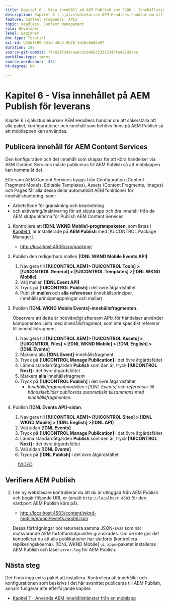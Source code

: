 ```yaml
---
title: Kapitel 6 - Visa innehåll på AEM Publish som JSON - Innehållstjänster
description: Kapitel 6 i självstudiekursen AEM Headless handlar om att säkerställa att alla nödvändiga paket, konfigurationer och innehåll finns på AEM Publish för att tillåta konsumtion från mobilappen.
feature: Content Fragments, APIs
topic: Headless, Content Management
role: Developer
level: Beginner
doc-type: Tutorial
exl-id: b33d1509-531d-40c3-9b26-1d18c8d86a97
duration: 196
source-git-commit: f4c621f3a9caa8c2c64b8323312343fe421a5aee
workflow-type: tm+mt
source-wordcount: '434'
ht-degree: 0%

---
```


# Kapitel 6 - Visa innehållet på AEM Publish för leverans

Kapitel 6 i självstudiekursen AEM Headless handlar om att säkerställa att alla paket, konfigurationer och innehåll som behövs finns på AEM Publish så att mobilappen kan användas.

## Publicera innehåll för AEM Content Services

Den konfiguration och det innehåll som skapas för att köra händelser via AEM Content Services måste publiceras till AEM Publish så att mobilappen kan komma åt det.

Eftersom AEM Content Services byggs från Configuration (Content Fragment Models, Editable Templates), Assets (Content Fragments, Images) och Pages får alla dessa delar automatiskt AEM funktioner för innehållshantering, som:

* Arbetsflöde för granskning och bearbetning
* och aktivering/inaktivering för att skjuta upp och dra innehåll från de AEM slutpunkterna för Publish AEM Content Services

1. Kontrollera att **[!DNL WKND Mobile]-programpaketen**, som listas i [Kapitel 1](./chapter-1.md#wknd-mobile-application-packages), är installerade på **AEM Publish** med [!UICONTROL Package Manager].
   * [http://localhost:4503/crx/packmgr](http://localhost:4503/crx/packmgr)

1. Publish den redigerbara mallen **[!DNL WKND Mobile Events API]**
   1. Navigera till **[!UICONTROL AEM]> [!UICONTROL Tools] > [!UICONTROL General] > [!UICONTROL Templates] >[!DNL WKND Mobile]**
   1. Välj mallen **[!DNL Event API]**
   1. Tryck på **[!UICONTROL Publish]** i det övre åtgärdsfältet
   1. Publish **mallen** och **alla referenser** (innehållsprinciper, innehållsprincipmappningar och mallar)

1. Publish **[!DNL WKND Mobile Events]-innehållsfragmenten**.

   Observera att detta är nödvändigt eftersom API:t för händelser använder komponenten Lista med innehållsfragment, som inte specifikt refererar till innehållsfragment.

   1. Navigera till **[!UICONTROL AEM]> [!UICONTROL Assets] > [!UICONTROL Files] > [!DNL WKND Mobile] > [!DNL English] >[!DNL Events]**
   1. Markera alla **[!DNL Event]**-innehållsfragment
   1. Tryck på **[!UICONTROL Manage Publication]** i det övre åtgärdsfältet
   1. Lämna standardåtgärden **Publish** som den är, tryck **[!UICONTROL Next]** i det övre åtgärdsfältet
   1. Markera **alla** innehållsfragment
   1. Tryck på **[!UICONTROL Publish]** i det övre åtgärdsfältet
      * *Innehållsfragmentmodellen i [!DNL Events] och referenser till händelsebilder publiceras automatiskt tillsammans med innehållsfragmenten.*

1. Publish **[!DNL Events API]-sidan**.
   1. Navigera till **[!UICONTROL AEM]> [!UICONTROL Sites] > [!DNL WKND Mobile] > [!DNL English] >[!DNL API]**
   1. Välj sidan **[!DNL Events]**
   1. Tryck på **[!UICONTROL Manage Publication]** i det övre åtgärdsfältet
   1. Lämna standardåtgärden **Publish** som den är, tryck **[!UICONTROL Next]** i det övre åtgärdsfältet
   1. Välj sidan **[!DNL Events]**
   1. Tryck på **[!DNL Publish]** i det övre åtgärdsfältet

>[!VIDEO](https://video.tv.adobe.com/v/28343?quality=12&learn=on)

## Verifiera AEM Publish

1. I en ny webbläsare kontrollerar du att du är utloggad från AEM Publish och begär följande URL:er (ersätt `http://localhost:4503` för den värd:port AEM Publish körs på).

   * [http://localhost:4503/content/wknd-mobile/en/api/events.model.json](http://localhost:4503/content/wknd-mobile/en/api/events.model.tidy.json)

   Dessa förfrågningar bör returnera samma JSON-svar som när motsvarande AEM författarslutpunkter granskades. Om de inte gör det kontrollerar du att alla publikationer har slutförts (kontrollera replikeringsköerna). [!DNL WKND Mobile] `ui.apps`-paketet installeras AEM Publish och läser `error.log` för AEM Publish.

## Nästa steg

Det finns inga extra paket att installera. Kontrollera att innehållet och konfigurationen som beskrivs i det här avsnittet publiceras till AEM Publish, annars fungerar inte efterföljande kapitel.

* [Kapitel 7 - Använda AEM innehållstjänster från en mobilapp](./chapter-7.md)
